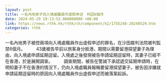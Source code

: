 ```yaml
---
layout: post
title: 一名內地男子向入境處職員作虛假申述　判囚6個月
date: 2024-05-29 19:13:53.000000000 +08:00
link: https://news.rthk.hk/rthk/ch/component/k2/1755248-20240529.htm
categories: rthk
---
```


一名內地男子被控兩項向入境處職員作出虛假申述的罪名，在沙田裁判法院被判監禁6個月。
　　 
43歲被告早前以旅客身分抵港，期間以需要留港探望妻子為理由，向入境處申請延期逗留。入境處之後發現被告申請延期逗留時，其妻子已經不在香港，於是展開調查。
　　 
調查期間，被告在警誡下承認遞交延期申請時，在明知妻子不在香港的情況下，仍向入境處職員報稱要留港探望妻子。被告因涉嫌就申請延期逗留時的原因向入境處職員作出虛假申述而被落案起訴。
